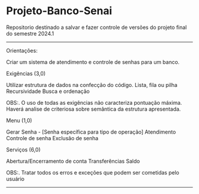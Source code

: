 # Projeto-Banco-Senai
Repositorio destinado a salvar e fazer controle de versões do projeto final do semestre 2024.1 

----------------------------------------------------------------------------------------------------

Orientações:

Criar um sistema de atendimento e controle de senhas para um banco.

Exigências (3,0)

Utilizar estrutura de dados na confecção do código.
Lista, fila ou pilha 
Recursividade
Busca e ordenação

OBS:. O uso de todas as exigências não caracteriza pontuação máxima. Haverá analise de criteriosa sobre semântica da estrutura apresentada.

Menu (1,0) 

Gerar Senha - [Senha específica para tipo de operação]
Atendimento 
Controle de senha
Exclusão de senha

Serviços  (6,0)

Abertura/Encerramento  de conta
Transferências
Saldo

OBS:. Tratar todos os erros e exceções que podem ser cometidas pelo usuário

----------------------------------------------------------------------------------------------------
